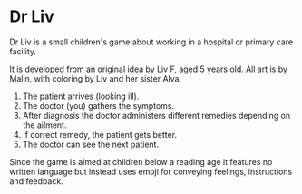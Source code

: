 # Dr Liv

Dr Liv is a small children's game about working in a hospital or primary care facility.

It is developed from an original idea by Liv F, aged 5 years old.
All art is by Malin, with coloring by Liv and her sister Alva.

1. The patient arrives (looking ill).
2. The doctor (you) gathers the symptoms.
3. After diagnosis the doctor administers different remedies depending on the ailment.
4. If correct remedy, the patient gets better.
5. The doctor can see the next patient.

Since the game is aimed at children below a reading age it features no written language but instead uses emoji for conveying feelings, instructions and feedback.